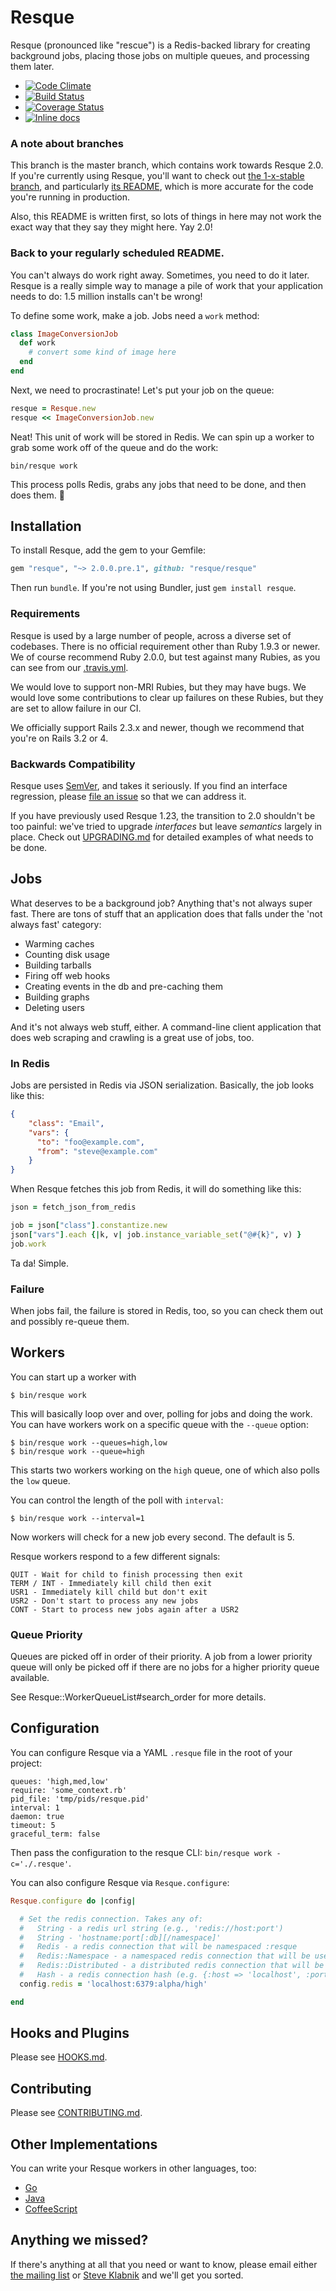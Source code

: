 Resque
======

Resque (pronounced like "rescue") is a Redis-backed library for creating
background jobs, placing those jobs on multiple queues, and processing
them later.

  - [![Code Climate](https://img.shields.io/codeclimate/github/resque/resque.svg)](https://codeclimate.com/github/resque/resque)
  - [![Build Status](https://img.shields.io/travis/resque/resque/master.svg)](https://travis-ci.org/resque/resque)
  - [![Coverage Status](https://img.shields.io/coveralls/resque/resque/master.svg)](https://coveralls.io/r/resque/resque)
  - [![Inline docs](http://inch-ci.org/github/resque/resque.svg)](http://inch-ci.org/github/resque/resque)

### A note about branches

This branch is the master branch, which contains work towards Resque 2.0. If
you're currently using Resque, you'll want to check out [the 1-x-stable
branch](https://github.com/resque/resque/tree/1-x-stable), and particularly
[its README](https://github.com/resque/resque/blob/1-x-stable/README.markdown),
which is more accurate for the code you're running in production.

Also, this README is written first, so lots of things in here may not work the
exact way that they say they might here. Yay 2.0!

### Back to your regularly scheduled README.

You can't always do work right away. Sometimes, you need to do it later. Resque
is a really simple way to manage a pile of work that your application needs
to do: 1.5 million installs can't be wrong!

To define some work, make a job. Jobs need a `work` method:

```ruby
class ImageConversionJob
  def work
    # convert some kind of image here
  end
end
```

Next, we need to procrastinate! Let's put your job on the queue:

```ruby
resque = Resque.new
resque << ImageConversionJob.new
```

Neat! This unit of work will be stored in Redis. We can spin up a worker to
grab some work off of the queue and do the work:

```
bin/resque work
```

This process polls Redis, grabs any jobs that need to be done, and then does
them. :metal:

## Installation

To install Resque, add the gem to your Gemfile:

```ruby
gem "resque", "~> 2.0.0.pre.1", github: "resque/resque"
```

Then run `bundle`. If you're not using Bundler, just `gem install resque`.

### Requirements

Resque is used by a large number of people, across a diverse set of codebases.
There is no official requirement other than Ruby 1.9.3 or newer. We of course
recommend Ruby 2.0.0, but test against many Rubies, as you can see from our
[.travis.yml](https://github.com/resque/resque/blob/master/.travis.yml).

We would love to support non-MRI Rubies, but they may have bugs. We would love
some contributions to clear up failures on these Rubies, but they are set to
allow failure in our CI.

We officially support Rails 2.3.x and newer, though we recommend that you're on
Rails 3.2 or 4.

### Backwards Compatibility

Resque uses [SemVer](http://semver.org/), and takes it seriously. If you find
an interface regression, please [file an issue](https://github.com/resque/resque/issues)
so that we can address it.

If you have previously used Resque 1.23, the transition to 2.0 shouldn't be
too painful: we've tried to upgrade _interfaces_ but leave _semantics_ largely
in place. Check out
[UPGRADING.md](https://github.com/resque/resque/blob/master/UPGRADING.md) for
detailed examples of what needs to be done.

## Jobs

What deserves to be a background job? Anything that's not always super fast.
There are tons of stuff that an application does that falls under the 'not
always fast' category:

* Warming caches
* Counting disk usage
* Building tarballs
* Firing off web hooks
* Creating events in the db and pre-caching them
* Building graphs
* Deleting users

And it's not always web stuff, either. A command-line client application that
does web scraping and crawling is a great use of jobs, too.

### In Redis

Jobs are persisted in Redis via JSON serialization. Basically, the job looks
like this:

```json
{
    "class": "Email",
    "vars": {
      "to": "foo@example.com",
      "from": "steve@example.com"
    }
}
```

When Resque fetches this job from Redis, it will do something like this:

```ruby
json = fetch_json_from_redis

job = json["class"].constantize.new
json["vars"].each {|k, v| job.instance_variable_set("@#{k}", v) }
job.work
```

Ta da! Simple.

### Failure

When jobs fail, the failure is stored in Redis, too, so you can check them out
and possibly re-queue them.

## Workers

You can start up a worker with

```
$ bin/resque work
```

This will basically loop over and over, polling for jobs and doing the work.
You can have workers work on a specific queue with the `--queue` option:

```
$ bin/resque work --queues=high,low
$ bin/resque work --queue=high
```

This starts two workers working on the `high` queue, one of which also polls
the `low` queue.

You can control the length of the poll with `interval`:

```
$ bin/resque work --interval=1
```

Now workers will check for a new job every second. The default is 5.

Resque workers respond to a few different signals:

    QUIT - Wait for child to finish processing then exit
    TERM / INT - Immediately kill child then exit
    USR1 - Immediately kill child but don't exit
    USR2 - Don't start to process any new jobs
    CONT - Start to process new jobs again after a USR2

### Queue Priority

Queues are picked off in order of their priority. A job from a lower priority queue will only be
picked off if there are no jobs for a higher priority queue available.

See Resque::WorkerQueueList#search_order for more details.

## Configuration

You can configure Resque via a YAML `.resque` file in the root of your project:

```
queues: 'high,med,low'
require: 'some_context.rb'
pid_file: 'tmp/pids/resque.pid'
interval: 1
daemon: true
timeout: 5
graceful_term: false
```

Then pass the configuration to the resque CLI: `bin/resque work -c='./.resque'`.

You can also configure Resque via `Resque.configure`:

```ruby
Resque.configure do |config|

  # Set the redis connection. Takes any of:
  #   String - a redis url string (e.g., 'redis://host:port')
  #   String - 'hostname:port[:db][/namespace]'
  #   Redis - a redis connection that will be namespaced :resque
  #   Redis::Namespace - a namespaced redis connection that will be used as-is
  #   Redis::Distributed - a distributed redis connection that will be used as-is
  #   Hash - a redis connection hash (e.g. {:host => 'localhost', :port => 6379, :db => 0})
  config.redis = 'localhost:6379:alpha/high'

end
```

## Hooks and Plugins

Please see [HOOKS.md](https://github.com/resque/resque/blob/master/docs/HOOKS.md).

## Contributing

Please see [CONTRIBUTING.md](https://github.com/resque/resque/blob/master/CONTRIBUTING.md).

## Other Implementations

You can write your Resque workers in other languages, too:

* [Go](http://www.goworker.org/)
* [Java](https://github.com/gresrun/jesque)
* [CoffeeScript](https://github.com/technoweenie/coffee-resque)

## Anything we missed?

If there's anything at all that you need or want to know, please email either
[the mailing list](mailto:resque@librelist.com) or [Steve
Klabnik](mailto:steve@steveklabnik.com) and we'll get you sorted.
